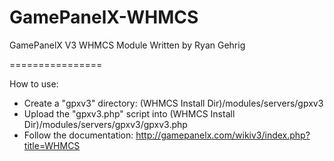 GamePanelX-WHMCS
================

GamePanelX V3 WHMCS Module
Written by Ryan Gehrig

================

How to use:

- Create a "gpxv3" directory: (WHMCS Install Dir)/modules/servers/gpxv3
- Upload the "gpxv3.php" script into (WHMCS Install Dir)/modules/servers/gpxv3/gpxv3.php
- Follow the documentation: http://gamepanelx.com/wikiv3/index.php?title=WHMCS

